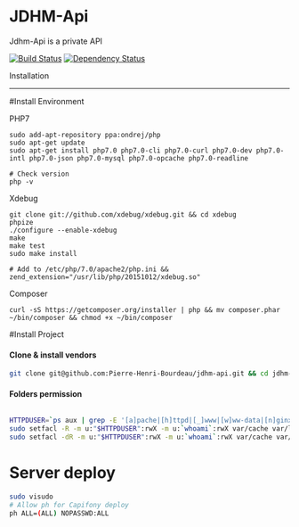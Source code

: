 JDHM-Api
========

Jdhm-Api is a private API

[![Build Status](https://travis-ci.org/bourdeau/jdhm-api.svg?style=flat&branch=master)](https://travis-ci.org/bourdeau/jdhm-api)
[![Dependency Status](https://www.versioneye.com/user/projects/56ae02f37e03c700377e0056/badge.svg?style=flat)](https://www.versioneye.com/user/projects/56ae02f37e03c700377e0056)


Installation

--------------------

#Install Environment

PHP7

```
sudo add-apt-repository ppa:ondrej/php
sudo apt-get update
sudo apt-get install php7.0 php7.0-cli php7.0-curl php7.0-dev php7.0-intl php7.0-json php7.0-mysql php7.0-opcache php7.0-readline

# Check version
php -v
```

Xdebug

```
git clone git://github.com/xdebug/xdebug.git && cd xdebug
phpize
./configure --enable-xdebug
make
make test
sudo make install

# Add to /etc/php/7.0/apache2/php.ini &&
zend_extension="/usr/lib/php/20151012/xdebug.so"
```

Composer

```
curl -sS https://getcomposer.org/installer | php && mv composer.phar ~/bin/composer && chmod +x ~/bin/composer
```

#Install Project

#### Clone & install vendors
``` bash
git clone git@github.com:Pierre-Henri-Bourdeau/jdhm-api.git && cd jdhm-api && composer install --prefer-dist
```

#### Folders permission
``` bash

HTTPDUSER=`ps aux | grep -E '[a]pache|[h]ttpd|[_]www|[w]ww-data|[n]ginx' | grep -v root | head -1 | cut -d\  -f1`
sudo setfacl -R -m u:"$HTTPDUSER":rwX -m u:`whoami`:rwX var/cache var/logs
sudo setfacl -dR -m u:"$HTTPDUSER":rwX -m u:`whoami`:rwX var/cache var/logs

```

# Server deploy

``` bash
sudo visudo
# Allow ph for Capifony deploy
ph ALL=(ALL) NOPASSWD:ALL
```
